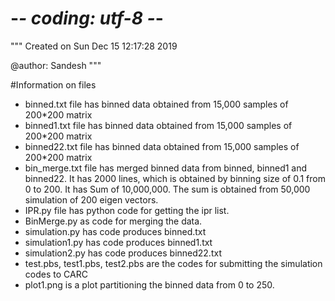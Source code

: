 # -*- coding: utf-8 -*-
"""
Created on Sun Dec 15 12:17:28 2019

@author: Sandesh
"""

#Information on files

 - binned.txt file has binned data obtained from 15,000 samples of 200*200 matrix
 - binned1.txt file has binned data obtained from 15,000 samples of 200*200 matrix
 - binned22.txt file has binned data obtained from 15,000 samples of 200*200 matrix
 - bin_merge.txt file has merged binned data from binned, binned1 and binned22. It has
2000 lines, which is obtained by binning size of 0.1 from 0 to 200. It has Sum of 10,000,000. 
The sum is obtained from 50,000 simulation of 200 
eigen vectors.
 - IPR.py file has python code for getting the ipr list.
 - BinMerge.py as code for merging the data.
 - simulation.py has code produces binned.txt
 - simulation1.py has code produces binned1.txt
 - simulation2.py has code produces binned22.txt
 - test.pbs, test1.pbs, test2.pbs are the codes for submitting the simulation codes to CARC
 - plot1.png is a plot partitioning the binned data from 0 to 250. 
